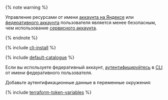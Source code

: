 {% note warning %}

Управление ресурсами от имени [аккаунта на Яндексе](../../iam/concepts/users/accounts.md#passport) или [федеративного аккаунта](../../iam/concepts/users/accounts.md#saml-federation) пользователя является менее безопасным, чем использование [сервисного аккаунта](../../iam/concepts/users/service-accounts.md).

{% endnote %}

{% include [cli-install](../../_includes/cli-install.md) %}

{% include [default-catalogue](../../_includes/default-catalogue.md) %}

Если вы используете федеративный аккаунт, [аутентифицируйтесь](../../cli/operations/authentication/federated-user.md) в [CLI](../../cli/) от имени федеративного пользователя.

Добавьте аутентификационные данные в переменные окружения:

{% include [terraform-token-variables](../../_includes/terraform-token-variables.md) %}